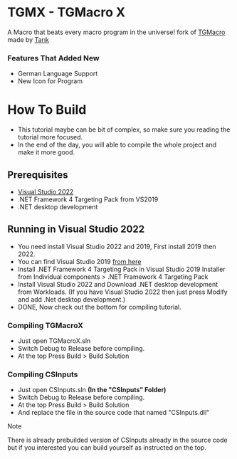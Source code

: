# TGMX - TGMacro X

A Macro that beats every macro program in the universe!
fork of [TGMacro](https://github.com/trksyln/TGMacro) made by [Tarık](https://github.com/trksyln)

### Features That Added New
- German Language Support
- New Icon for Program


# How To Build
* This tutorial maybe can be bit of complex, so make sure you reading the tutorial more focused.
* In the end of the day, you will able to compile the whole project and make it more good.

## Prerequisites
- [Visual Studio 2022](https://visualstudio.microsoft.com/vs/)
- .NET Framework 4 Targeting Pack from VS2019
- .NET desktop development

## Running in Visual Studio 2022

- You need install Visual Studio 2022 and 2019, First install 2019 then 2022.
- You can find Visual Studio 2019 [from here](https://visualstudio.microsoft.com/thank-you-downloading-visual-studio/?sku=community&rel=16&utm_medium=microsoft&utm_campaign=download+from+relnotes&utm_content=vs2019ga+button)
- Install .NET Framework 4 Targeting Pack in Visual Studio 2019 Installer from Individual components > .NET Framework 4 Targeting Pack
- Install Visual Studio 2022 and Download .NET desktop development from Workloads. (If you have Visual Studio 2022 then just press Modify and add .Net desktop development.)
- DONE, Now check out the bottom for compiling tutorial.


### Compiling TGMacroX 

- Just open TGMacroX.sln
- Switch Debug to Release before compiling.
- At the top Press Build > Build Solution
  
### Compiling CSInputs
- Just open CSInputs.sln **(In the "CSInputs" Folder)**
- Switch Debug to Release before compiling.
- At the top Press Build > Build Solution
- And replace the file in the source code that named "CSInputs.dll"
> [!NOTE]
>  There is already prebuilded version of CSInputs already in the source code but if you interested you can build yourself as instructed on the top.

